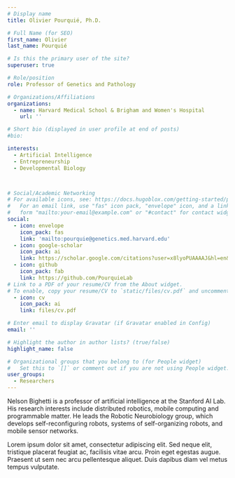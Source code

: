 ```yaml
---
# Display name
title: Olivier Pourquié, Ph.D.

# Full Name (for SEO)
first_name: Olivier
last_name: Pourquié

# Is this the primary user of the site?
superuser: true

# Role/position
role: Professor of Genetics and Pathology

# Organizations/Affiliations
organizations:
  - name: Harvard Medical School & Brigham and Women's Hospital
    url: ''

# Short bio (displayed in user profile at end of posts)
#bio: 

interests:
  - Artificial Intelligence
  - Entrepreneurship
  - Developmental Biology



# Social/Academic Networking
# For available icons, see: https://docs.hugoblox.com/getting-started/page-builder/#icons
#   For an email link, use "fas" icon pack, "envelope" icon, and a link in the
#   form "mailto:your-email@example.com" or "#contact" for contact widget.
social:
  - icon: envelope
    icon_pack: fas
    link: 'mailto:pourquie@genetics.med.harvard.edu'
  - icon: google-scholar
    icon_pack: ai
    link: https://scholar.google.com/citations?user=x8lyoPUAAAAJ&hl=en&oi=ao
  - icon: github
    icon_pack: fab
    link: https://github.com/PourquieLab
# Link to a PDF of your resume/CV from the About widget.
# To enable, copy your resume/CV to `static/files/cv.pdf` and uncomment the lines below.
  - icon: cv
    icon_pack: ai
    link: files/cv.pdf

# Enter email to display Gravatar (if Gravatar enabled in Config)
email: ''

# Highlight the author in author lists? (true/false)
highlight_name: false

# Organizational groups that you belong to (for People widget)
#   Set this to `[]` or comment out if you are not using People widget.
user_groups:
  - Researchers
---
```


Nelson Bighetti is a professor of artificial intelligence at the Stanford AI Lab. His research interests include distributed robotics, mobile computing and programmable matter. He leads the Robotic Neurobiology group, which develops self-reconfiguring robots, systems of self-organizing robots, and mobile sensor networks.

Lorem ipsum dolor sit amet, consectetur adipiscing elit. Sed neque elit, tristique placerat feugiat ac, facilisis vitae arcu. Proin eget egestas augue. Praesent ut sem nec arcu pellentesque aliquet. Duis dapibus diam vel metus tempus vulputate.
